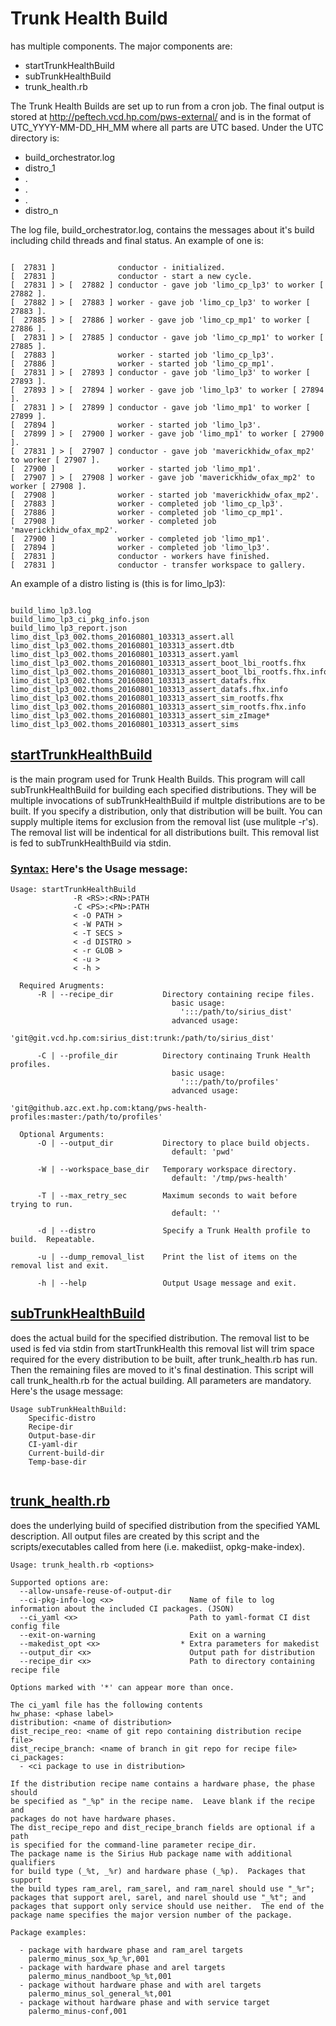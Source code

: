 # Trunk Health Build
has multiple components.  The major components are:
*    startTrunkHealthBuild
*    subTrunkHealthBuild
*    trunk_health.rb

The Trunk Health Builds are set up to run from a cron job.  The final output is stored at http://peftech.vcd.hp.com/pws-external/ and is in the format of UTC_YYYY-MM-DD\_HH\_MM where all parts are UTC based.  Under the UTC directory is:
*    build_orchestrator.log
*    distro_1
*    .
*    .
*    .
*    distro_n

The log file, build_orchestrator.log, contains the messages about it's build including child threads and final status.  An example of one is:
<pre><code>
[  27831 ]              conductor - initialized.
[  27831 ]              conductor - start a new cycle.
[  27831 ] > [  27882 ] conductor - gave job 'limo_cp_lp3' to worker [ 27882 ].
[  27882 ] > [  27883 ] worker - gave job 'limo_cp_lp3' to worker [ 27883 ].
[  27885 ] > [  27886 ] worker - gave job 'limo_cp_mp1' to worker [ 27886 ].
[  27831 ] > [  27885 ] conductor - gave job 'limo_cp_mp1' to worker [ 27885 ].
[  27883 ]              worker - started job 'limo_cp_lp3'.
[  27886 ]              worker - started job 'limo_cp_mp1'.
[  27831 ] > [  27893 ] conductor - gave job 'limo_lp3' to worker [ 27893 ].
[  27893 ] > [  27894 ] worker - gave job 'limo_lp3' to worker [ 27894 ].
[  27831 ] > [  27899 ] conductor - gave job 'limo_mp1' to worker [ 27899 ].
[  27894 ]              worker - started job 'limo_lp3'.
[  27899 ] > [  27900 ] worker - gave job 'limo_mp1' to worker [ 27900 ].
[  27831 ] > [  27907 ] conductor - gave job 'maverickhidw_ofax_mp2' to worker [ 27907 ].
[  27900 ]              worker - started job 'limo_mp1'.
[  27907 ] > [  27908 ] worker - gave job 'maverickhidw_ofax_mp2' to worker [ 27908 ].
[  27908 ]              worker - started job 'maverickhidw_ofax_mp2'.
[  27883 ]              worker - completed job 'limo_cp_lp3'.
[  27886 ]              worker - completed job 'limo_cp_mp1'.
[  27908 ]              worker - completed job 'maverickhidw_ofax_mp2'.
[  27900 ]              worker - completed job 'limo_mp1'.
[  27894 ]              worker - completed job 'limo_lp3'.
[  27831 ]              conductor - workers have finished.
[  27831 ]              conductor - transfer workspace to gallery.
</code></pre>

An example of a distro listing is (this is for limo_lp3):
<pre><code>
build_limo_lp3.log
build_limo_lp3_ci_pkg_info.json
build_limo_lp3_report.json
limo_dist_lp3_002.thoms_20160801_103313_assert.all
limo_dist_lp3_002.thoms_20160801_103313_assert.dtb
limo_dist_lp3_002.thoms_20160801_103313_assert.yaml
limo_dist_lp3_002.thoms_20160801_103313_assert_boot_lbi_rootfs.fhx
limo_dist_lp3_002.thoms_20160801_103313_assert_boot_lbi_rootfs.fhx.info
limo_dist_lp3_002.thoms_20160801_103313_assert_datafs.fhx
limo_dist_lp3_002.thoms_20160801_103313_assert_datafs.fhx.info
limo_dist_lp3_002.thoms_20160801_103313_assert_sim_rootfs.fhx
limo_dist_lp3_002.thoms_20160801_103313_assert_sim_rootfs.fhx.info
limo_dist_lp3_002.thoms_20160801_103313_assert_sim_zImage*
limo_dist_lp3_002.thoms_20160801_103313_assert_sims
</code></pre>

## [startTrunkHealthBuild](#startTrunkHealthBuild)
is the main program used for Trunk Health Builds.  This program will call subTrunkHealthBuild for building each specified distributions.  They will be multiple invocations of subTrunkHealthBuild if multple distributions are to be built.  If you specify a distribution, only that distribution will be built.  You can supply multiple items for exclusion from the removal list (use mulitple -r's).  The removal list will be indentical for all distributions built.  This removal list is fed to subTrunkHealthBuild via stdin.
### [Syntax:](#Syntax) Here's the Usage message:
<pre><code>Usage: startTrunkHealthBuild
              -R &ltRS&gt:&ltRN&gt:PATH
              -C &ltPS&gt:&ltPN&gt:PATH
              &lt -O PATH &gt
              &lt -W PATH &gt
              &lt -T SECS &gt
              &lt -d DISTRO &gt
              &lt -r GLOB &gt
              &lt -u &gt
              &lt -h &gt

  Required Arugments:
      -R | --recipe_dir           Directory containing recipe files.
                                    basic usage:
                                      ':::/path/to/sirius_dist'
                                    advanced usage:
                                      'git@git.vcd.hp.com:sirius_dist:trunk:/path/to/sirius_dist'

      -C | --profile_dir          Directory continaing Trunk Health profiles.
                                    basic usage:
                                      ':::/path/to/profiles'
                                    advanced usage:
                                      'git@github.azc.ext.hp.com:ktang/pws-health-profiles:master:/path/to/profiles'

  Optional Arguments:
      -O | --output_dir           Directory to place build objects.
                                    default: 'pwd'

      -W | --workspace_base_dir   Temporary workspace directory.
                                    default: '/tmp/pws-health'

      -T | --max_retry_sec        Maximum seconds to wait before trying to run.
                                    default: ''

      -d | --distro               Specify a Trunk Health profile to build.  Repeatable.

      -u | --dump_removal_list    Print the list of items on the removal list and exit.

      -h | --help                 Output Usage message and exit.
</code></pre>

## [subTrunkHealthBuild](#subTrunkHealthBuild)
does the actual build for the specified distribution.  The removal list to be used is fed via stdin from startTrunkHealth  this removal list will trim space required for the every distribution to be built, after trunk_health.rb has run.  Then the remaining files are moved to it's final destination.  This script will call trunk_health.rb for the actual building.  All parameters are mandatory.
Here's the usage message:
<pre><code>Usage subTrunkHealthBuild:
    Specific-distro
    Recipe-dir
    Output-base-dir
    CI-yaml-dir
    Current-build-dir
    Temp-base-dir
    </code></pre>

## [trunk_health.rb](#trunk_health.rb)
does the underlying build of specified distribution from the specified YAML description.  All output files are created by this script and the scripts/executables called from here (i.e. makediist, opkg-make-index).
<pre><code>Usage: trunk_health.rb &ltoptions&gt

Supported options are:
  --allow-unsafe-reuse-of-output-dir
  --ci-pkg-info-log &ltx&gt                 Name of file to log information about the included CI packages. (JSON)
  --ci_yaml &ltx&gt                         Path to yaml-format CI dist config file
  --exit-on-warning                     Exit on a warning
  --makedist_opt &ltx&gt                  * Extra parameters for makedist
  --output_dir &ltx&gt                      Output path for distribution
  --recipe_dir &ltx&gt                      Path to directory containing recipe file

Options marked with '*' can appear more than once.

The ci_yaml file has the following contents
hw_phase: &ltphase label&gt
distribution: &ltname of distribution&gt
dist_recipe_reo: &ltname of git repo containing distribution recipe file&gt
dist_recipe_branch: &ltname of branch in git repo for recipe file&gt
ci_packages:
  - &ltci package to use in distribution&gt

If the distribution recipe name contains a hardware phase, the phase should
be specified as "_%p" in the recipe name.  Leave blank if the recipe and
packages do not have hardware phases.
The dist_recipe_repo and dist_recipe_branch fields are optional if a path
is specified for the command-line parameter recipe_dir.
The package name is the Sirius Hub package name with additional qualifiers
for build type (_%t, _%r) and hardware phase (_%p).  Packages that support
the build types ram_arel, ram_sarel, and ram_narel should use "_%r";
packages that support arel, sarel, and narel should use "_%t"; and
packages that support only service should use neither.  The end of the
package name specifies the major version number of the package.

Package examples:

  - package with hardware phase and ram_arel targets
    palermo_minus_sox_%p_%r,001
  - package with hardware phase and arel targets
    palermo_minus_nandboot_%p_%t,001
  - package without hardware phase and with arel targets
    palermo_minus_sol_general_%t,001
  - package without hardware phase and with service target
    palermo_minus-conf,001
	</code></pre>

